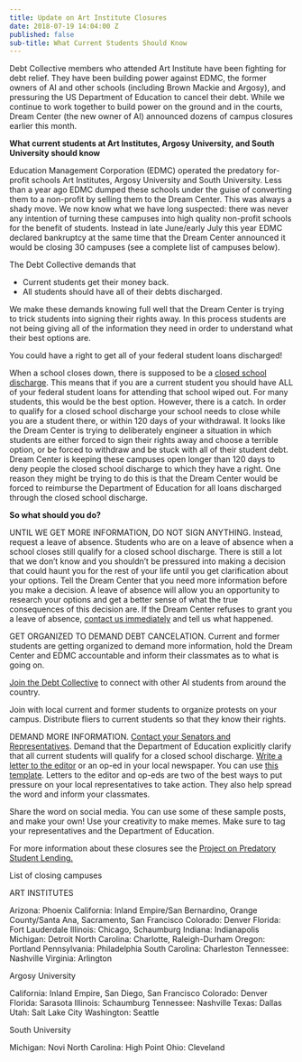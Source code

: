 ```yaml
---
title: Update on Art Institute Closures
date: 2018-07-19 14:04:00 Z
published: false
sub-title: What Current Students Should Know
---
```


Debt Collective members who attended Art Institute have been fighting for debt relief. They have been building power against EDMC, the former owners of AI and other schools (including Brown Mackie and Argosy), and pressuring the US Department of Education to cancel their debt.  While we continue to work together to build power on the ground and in the courts, Dream Center (the new owner of AI) announced dozens of campus closures earlier this month.

**What current students at Art Institutes, Argosy University, and South University should know**

Education Management Corporation (EDMC) operated the predatory for-profit schools Art Institutes, Argosy University and South University. Less than a year ago EDMC dumped these schools under the guise of converting them to a non-profit by selling them to the Dream Center. This was always a shady move. We now know what we have long suspected: there was never any intention of turning these campuses into high quality non-profit schools for the benefit of students. Instead in late June/early July this year EDMC declared bankruptcy at the same time that the Dream Center announced it would be closing 30 campuses (see a complete list of campuses below).

The Debt Collective demands that

* Current students get their money back. 
* All students should have all of their debts discharged. 

We make these demands knowing full well that the Dream Center is trying to trick students into signing their rights away. In this process students are not being giving all of the information they need in order to understand what their best options are.

You could have a right to get all of your federal student loans discharged!

When a school closes down, there is supposed to be a [closed school discharge](https://studentaid.ed.gov/sa/repay-loans/forgiveness-cancellation/closed-school). This means that if you are a current student you should have ALL of your federal student loans for attending that school wiped out. For many students, this would be the best option. However, there is a catch. In order to qualify for a closed school discharge your school needs to close while you are a student there, or within 120 days of your withdrawal. It looks like the Dream Center is trying to deliberately engineer a situation in which students are either forced to sign their rights away and choose a terrible option, or be forced to withdraw and be stuck with all of their student debt. Dream Center is keeping these campuses open longer than 120 days to deny people the closed school discharge to which they have a right. One reason they might be trying to do this is that the Dream Center would be forced to reimburse the Department of Education for all loans discharged through the closed school discharge.

**So what should you do?**

UNTIL WE GET MORE INFORMATION, DO NOT SIGN ANYTHING. Instead, request a leave of absence. Students who are on a leave of absence when a school closes still qualify for a closed school discharge. There is still a lot that we don’t know and you shouldn’t be pressured into making a decision that could haunt you for the rest of your life until you get clarification about your options. Tell the Dream Center that you need more information before you make a decision. A leave of absence will allow you an opportunity to research your options and get a better sense of what the true consequences of this decision are. If the Dream Center refuses to grant you a leave of absence, [contact us immediately](https://debtcollective.org/contact) and tell us what happened.

GET ORGANIZED TO DEMAND DEBT CANCELATION. Current and former students are getting organized to demand more information, hold the Dream Center and EDMC accountable and inform their classmates as to what is going on.

[Join the Debt Collective](https://debtcollective.org/signup) to connect with other AI students from around the country.

Join with local current and former students to organize protests on your campus. Distribute fliers to current students so that they know their rights.

DEMAND MORE INFORMATION. [Contact your Senators and Representatives](https://www.govtrack.us/congress/members). Demand that the Department of Education explicitly clarify that all current students will qualify for a closed school discharge.
[Write a letter to the editor](https://docs.google.com/document/d/1gxXjnQXugyP6Ro_A1aFVerCJC4ht1j9VlnXRu4C2wLw/edit) or an op-ed in your local newspaper. You can use [this template](https://docs.google.com/document/d/12xPNrqT-7Jp76KTJLHkDNljCuu4hGJ1W9qGL2btEYpQ/edit). Letters to the editor and op-eds are two of the best ways to put pressure on your local representatives to take action. They also help spread the word and inform your classmates. 

Share the word on social media. You can use some of these sample posts, and make your own! Use your creativity to make memes. Make sure to tag your representatives and the Department of Education.

For more information about these closures see the [Project on Predatory Student Lending.](https://predatorystudentlending.org/updates/information-art-institutes-closures-bankruptcies-2/)


List of closing campuses

ART INSTITUTES

Arizona: Phoenix
California: Inland Empire/San Bernardino, Orange County/Santa Ana, Sacramento, San Francisco
Colorado: Denver
Florida: Fort Lauderdale
Illinois: Chicago, Schaumburg
Indiana: Indianapolis
Michigan: Detroit
North Carolina: Charlotte, Raleigh-Durham
Oregon: Portland
Pennsylvania: Philadelphia
South Carolina: Charleston
Tennessee: Nashville
Virginia: Arlington

Argosy University

California: Inland Empire, San Diego, San Francisco
Colorado: Denver
Florida: Sarasota
Illinois: Schaumburg
Tennessee: Nashville
Texas: Dallas
Utah: Salt Lake City
Washington: Seattle

South University

Michigan: Novi
North Carolina: High Point
Ohio: Cleveland
